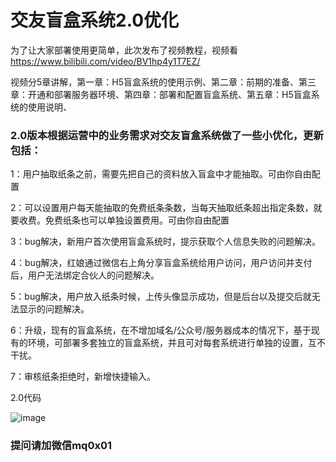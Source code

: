# 交友盲盒系统2.0优化

为了让大家部署使用更简单，此次发布了视频教程，视频看 https://www.bilibili.com/video/BV1hp4y1T7EZ/

视频分5章讲解，第一章：H5盲盒系统的使用示例、第二章：前期的准备、第三章：开通和部署服务器环境、第四章：部署和配置盲盒系统、第五章：H5盲盒系统的使用说明、

### 2.0版本根据运营中的业务需求对交友盲盒系统做了一些小优化，更新包括：

1：用户抽取纸条之前，需要先把自己的资料放入盲盒中才能抽取。可由你自由配置

2：可以设置用户每天能抽取的免费纸条条数，当每天抽取纸条超出指定条数，就要收费。免费纸条也可以单独设置费用。可由你自由配置

3：bug解决，新用户首次使用盲盒系统时，提示获取个人信息失败的问题解决。

4：bug解决，红娘通过微信右上角分享盲盒系统给用户访问，用户访问并支付后，用户无法绑定合伙人的问题解决。

5：bug解决，用户放入纸条时候，上传头像显示成功，但是后台以及提交后就无法显示的问题解决。

6：升级，现有的盲盒系统，在不增加域名/公众号/服务器成本的情况下，基于现有的环境，可部署多套独立的盲盒系统，并且可对每套系统进行单独的设置，互不干扰。

7：审核纸条拒绝时，新增快捷输入。

2.0代码

![image](https://github.com/quyingyong/manghe2/assets/12825648/ff8cf8b2-4ee5-49d4-9a15-3f9d23b37bce)

### 提问请加微信mq0x01

